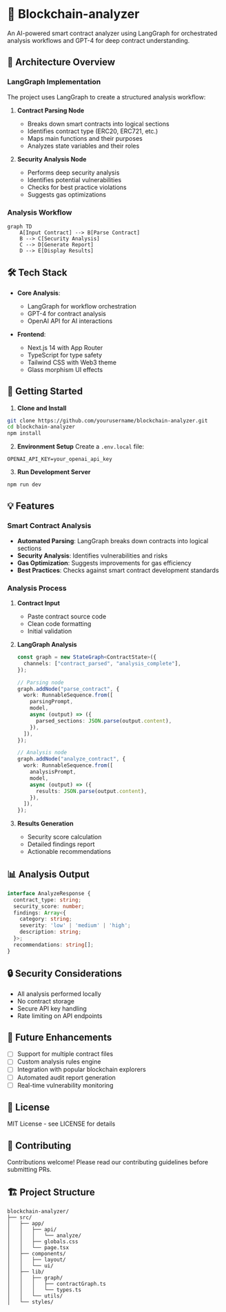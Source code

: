# 🔮 Blockchain-analyzer

An AI-powered smart contract analyzer using LangGraph for orchestrated analysis workflows and GPT-4 for deep contract understanding.

## 🌟 Architecture Overview

### LangGraph Implementation
The project uses LangGraph to create a structured analysis workflow:

1. **Contract Parsing Node**
   - Breaks down smart contracts into logical sections
   - Identifies contract type (ERC20, ERC721, etc.)
   - Maps main functions and their purposes
   - Analyzes state variables and their roles

2. **Security Analysis Node**
   - Performs deep security analysis
   - Identifies potential vulnerabilities
   - Checks for best practice violations
   - Suggests gas optimizations

### Analysis Workflow
```mermaid
graph TD
    A[Input Contract] --> B[Parse Contract]
    B --> C[Security Analysis]
    C --> D[Generate Report]
    D --> E[Display Results]
```

## 🛠️ Tech Stack

- **Core Analysis**:
  - LangGraph for workflow orchestration
  - GPT-4 for contract analysis
  - OpenAI API for AI interactions

- **Frontend**:
  - Next.js 14 with App Router
  - TypeScript for type safety
  - Tailwind CSS with Web3 theme
  - Glass morphism UI effects

## 🚀 Getting Started

1. **Clone and Install**
```bash
git clone https://github.com/yourusername/blockchain-analyzer.git
cd blockchain-analyzer
npm install
```

2. **Environment Setup**
Create a `.env.local` file:
```env
OPENAI_API_KEY=your_openai_api_key
```

3. **Run Development Server**
```bash
npm run dev
```

## 💡 Features

### Smart Contract Analysis
- **Automated Parsing**: LangGraph breaks down contracts into logical sections
- **Security Analysis**: Identifies vulnerabilities and risks
- **Gas Optimization**: Suggests improvements for gas efficiency
- **Best Practices**: Checks against smart contract development standards

### Analysis Process
1. **Contract Input**
   - Paste contract source code
   - Clean code formatting
   - Initial validation

2. **LangGraph Analysis**
   ```typescript
   const graph = new StateGraph<ContractState>({
     channels: ["contract_parsed", "analysis_complete"],
   });

   // Parsing node
   graph.addNode("parse_contract", {
     work: RunnableSequence.from([
       parsingPrompt,
       model,
       async (output) => ({
         parsed_sections: JSON.parse(output.content),
       }),
     ]),
   });

   // Analysis node
   graph.addNode("analyze_contract", {
     work: RunnableSequence.from([
       analysisPrompt,
       model,
       async (output) => ({
         results: JSON.parse(output.content),
       }),
     ]),
   });
   ```

3. **Results Generation**
   - Security score calculation
   - Detailed findings report
   - Actionable recommendations

## 📊 Analysis Output

```typescript
interface AnalyzeResponse {
  contract_type: string;
  security_score: number;
  findings: Array<{
    category: string;
    severity: 'low' | 'medium' | 'high';
    description: string;
  }>;
  recommendations: string[];
}
```

## 🔒 Security Considerations

- All analysis performed locally
- No contract storage
- Secure API key handling
- Rate limiting on API endpoints

## 🎯 Future Enhancements

- [ ] Support for multiple contract files
- [ ] Custom analysis rules engine
- [ ] Integration with popular blockchain explorers
- [ ] Automated audit report generation
- [ ] Real-time vulnerability monitoring

## 📜 License

MIT License - see LICENSE for details

## 🤝 Contributing

Contributions welcome! Please read our contributing guidelines before submitting PRs.

## 🏗️ Project Structure

```
blockchain-analyzer/
├── src/
│   ├── app/
│   │   ├── api/
│   │   │   └── analyze/
│   │   ├── globals.css
│   │   └── page.tsx
│   ├── components/
│   │   ├── layout/
│   │   └── ui/
│   ├── lib/
│   │   ├── graph/
│   │   │   ├── contractGraph.ts
│   │   │   └── types.ts
│   │   └── utils/
│   └── styles/
```
